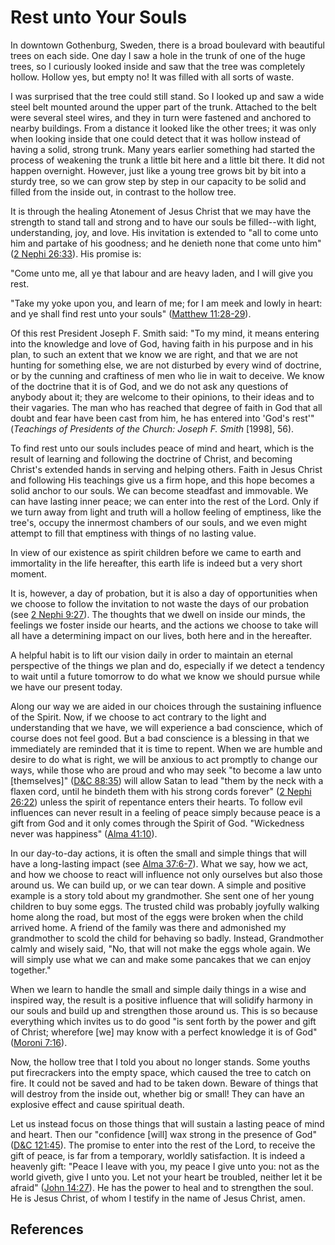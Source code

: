 # Rest unto Your Souls

In downtown Gothenburg, Sweden, there is a broad boulevard with beautiful
trees on each side. One day I saw a hole in the trunk of one of the huge
trees, so I curiously looked inside and saw that the tree was completely
hollow. Hollow yes, but empty no! It was filled with all sorts of waste.

I was surprised that the tree could still stand. So I looked up and saw a wide
steel belt mounted around the upper part of the trunk. Attached to the belt
were several steel wires, and they in turn were fastened and anchored to
nearby buildings. From a distance it looked like the other trees; it was only
when looking inside that one could detect that it was hollow instead of having
a solid, strong trunk. Many years earlier something had started the process of
weakening the trunk a little bit here and a little bit there. It did not
happen overnight. However, just like a young tree grows bit by bit into a
sturdy tree, so we can grow step by step in our capacity to be solid and
filled from the inside out, in contrast to the hollow tree.

It is through the healing Atonement of Jesus Christ that we may have the
strength to stand tall and strong and to have our souls be filled--with light,
understanding, joy, and love. His invitation is extended to "all to come unto
him and partake of his goodness; and he denieth none that come unto him" ([2
Nephi 26:33](/scriptures/bofm/2-ne/26.33?lang=eng#32)). His promise is:

"Come unto me, all ye that labour and are heavy laden, and I will give you
rest.

"Take my yoke upon you, and learn of me; for I am meek and lowly in heart: and
ye shall find rest unto your souls" ([Matthew
11:28-29](/scriptures/nt/matt/11.28-29?lang=eng#27)).

Of this rest President Joseph F. Smith said: "To my mind, it means entering
into the knowledge and love of God, having faith in his purpose and in his
plan, to such an extent that we know we are right, and that we are not hunting
for something else, we are not disturbed by every wind of doctrine, or by the
cunning and craftiness of men who lie in wait to deceive. We know of the
doctrine that it is of God, and we do not ask any questions of anybody about
it; they are welcome to their opinions, to their ideas and to their vagaries.
The man who has reached that degree of faith in God that all doubt and fear
have been cast from him, he has entered into 'God's rest'" (_Teachings of
Presidents of the Church: Joseph F. Smith_ [1998], 56).

To find rest unto our souls includes peace of mind and heart, which is the
result of learning and following the doctrine of Christ, and becoming Christ's
extended hands in serving and helping others. Faith in Jesus Christ and
following His teachings give us a firm hope, and this hope becomes a solid
anchor to our souls. We can become steadfast and immovable. We can have
lasting inner peace; we can enter into the rest of the Lord. Only if we turn
away from light and truth will a hollow feeling of emptiness, like the tree's,
occupy the innermost chambers of our souls, and we even might attempt to fill
that emptiness with things of no lasting value.

In view of our existence as spirit children before we came to earth and
immortality in the life hereafter, this earth life is indeed but a very short
moment.

It is, however, a day of probation, but it is also a day of opportunities when
we choose to follow the invitation to not waste the days of our probation (see
[2 Nephi 9:27](/scriptures/bofm/2-ne/9.27?lang=eng#26)). The thoughts that we
dwell on inside our minds, the feelings we foster inside our hearts, and the
actions we choose to take will all have a determining impact on our lives,
both here and in the hereafter.

A helpful habit is to lift our vision daily in order to maintain an eternal
perspective of the things we plan and do, especially if we detect a tendency
to wait until a future tomorrow to do what we know we should pursue while we
have our present today.

Along our way we are aided in our choices through the sustaining influence of
the Spirit. Now, if we choose to act contrary to the light and understanding
that we have, we will experience a bad conscience, which of course does not
feel good. But a bad conscience is a blessing in that we immediately are
reminded that it is time to repent. When we are humble and desire to do what
is right, we will be anxious to act promptly to change our ways, while those
who are proud and who may seek "to become a law unto [themselves]" ([D&amp;C
88:35](/scriptures/dc-testament/dc/88.35?lang=eng#34)) will allow Satan to
lead "them by the neck with a flaxen cord, until he bindeth them with his
strong cords forever" ([2 Nephi
26:22](/scriptures/bofm/2-ne/26.22?lang=eng#21)) unless the spirit of
repentance enters their hearts. To follow evil influences can never result in
a feeling of peace simply because peace is a gift from God and it only comes
through the Spirit of God. "Wickedness never was happiness" ([Alma
41:10](/scriptures/bofm/alma/41.10?lang=eng#9)).

In our day-to-day actions, it is often the small and simple things that will
have a long-lasting impact (see [Alma
37:6-7](/scriptures/bofm/alma/37.6-7?lang=eng#5)). What we say, how we act,
and how we choose to react will influence not only ourselves but also those
around us. We can build up, or we can tear down. A simple and positive example
is a story told about my grandmother. She sent one of her young children to
buy some eggs. The trusted child was probably joyfully walking home along the
road, but most of the eggs were broken when the child arrived home. A friend
of the family was there and admonished my grandmother to scold the child for
behaving so badly. Instead, Grandmother calmly and wisely said, "No, that will
not make the eggs whole again. We will simply use what we can and make some
pancakes that we can enjoy together."

When we learn to handle the small and simple daily things in a wise and
inspired way, the result is a positive influence that will solidify harmony in
our souls and build up and strengthen those around us. This is so because
everything which invites us to do good "is sent forth by the power and gift of
Christ; wherefore [we] may know with a perfect knowledge it is of God"
([Moroni 7:16](/scriptures/bofm/moro/7.16?lang=eng#15)).

Now, the hollow tree that I told you about no longer stands. Some youths put
firecrackers into the empty space, which caused the tree to catch on fire. It
could not be saved and had to be taken down. Beware of things that will
destroy from the inside out, whether big or small! They can have an explosive
effect and cause spiritual death.

Let us instead focus on those things that will sustain a lasting peace of mind
and heart. Then our "confidence [will] wax strong in the presence of God"
([D&amp;C 121:45](/scriptures/dc-testament/dc/121.45?lang=eng#44)). The
promise to enter into the rest of the Lord, to receive the gift of peace, is
far from a temporary, worldly satisfaction. It is indeed a heavenly gift:
"Peace I leave with you, my peace I give unto you: not as the world giveth,
give I unto you. Let not your heart be troubled, neither let it be afraid"
([John 14:27](/scriptures/nt/john/14.27?lang=eng#26)). He has the power to
heal and to strengthen the soul. He is Jesus Christ, of whom I testify in the
name of Jesus Christ, amen.

## References

